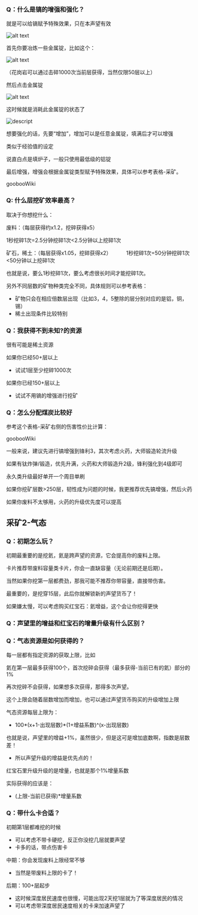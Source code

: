 ### Q：什么是镐的增强和强化？

就是可以给镐赋予特殊效果，只在本声望有效

![alt text](../public/img/faq/锭增强.png)

首先你要冶炼一些金属锭，比如这个：

![alt text](../public/img/faq/锭增强2.png)

（花岗岩可以通过击碎1000次当前层获得，当然仅限50层以上）

然后点击金属锭

![alt text](../public/img/faq/锭增强3.png)

这时候就是消耗此金属锭的状态了

![descript](api/attachments/rKRWaz7Xbrg8/image/image.png)

想要强化的话，先要“增加”，增加可以是任意金属锭，填满后才可以增强

类似于经验值的设定

说直白点是填炉子，一般只使用最低级的铝锭

最后增强，增强会根据金属锭类型赋予特殊效果，具体可以参考表格-采矿。

goobooWiki

### Q: 什么层挖矿效率最高？

取决于你想挖什么：

废料：（每层获得约x1.2，挖碎获得x5）

1秒挖碎1次=2.5分钟挖碎1次<2.5分钟以上挖碎1次

矿石，稀土：（每层获得x1.05，挖碎获得x2）
         1秒挖碎1次=50分钟挖碎1次<50分钟以上挖碎1次

也就是说，要么1秒挖碎1次，要么考虑很长时间才能挖碎1次。

另外不同层数的矿物种类完全不同，具体规则可以参考表格：

*   矿物只会在相应倍数层出现（比如3，4，5整除的层分别对应的是铝，铜，锡）
*   稀土出现条件比较特别

### Q：我获得不到未知?的资源

很有可能是稀土资源

如果你已经50+层以上

*   试试1层至少挖碎1000次

如果你已经150+层以上

*   试试不用镐的增强进行挖矿

### Q：怎么分配煤炭比较好

参考这个表格-采矿右侧的伤害性价比计算：

goobooWiki

一般来说，建议先进行镐增强到锋利3，其次考虑火药，大师锻造轮流升级

如果有钛炸弹/锻造，优先升满，火药和大师锻造升2级，锋利强化到4级即可

永久类升级最好单开一个周目单刷

如果你挖矿层数>250层，韧性成为问题的时候，我更推荐优先镐增强，然后火药

如果你废料不太够用，火药的升级优先度可以提高

采矿2-气态
------

### Q：初期怎么玩？

初期最重要的是挖氦，氦是跨声望的资源，它会提高你的废料上限。

卡片推荐带废料容量类卡片，你会一直缺容量（无论前期还是后期）。

当然如果你挖第一层都费劲，那我可能不推荐你带容量，直接带伤害。

最重要的，是挖穿15层，此后你就解锁新的声望货币了！

如果嫌太慢，可以考虑购买红宝石：氦增益，这个会让你挖得更快

### Q：声望里的增益和红宝石的增量升级有什么区别？

### Q：气态资源是如何获得的？

每一层都有指定资源的获取上限，比如

氦在第一层最多获得100个，首次挖碎会获得（最多获得-当前已有的氦）部分的1%

再次挖碎不会获得，如果想多次获得，那得多次声望。

这个上限会随着层数增加而增加，也可以通过声望货币购买的升级增加上限

气态资源每层上限为：

*   100\*(x+1-出现层数)\*(1+增益系数)^(x-出现层数)

也就是说，声望里的增益+1%，虽然很少，但是这可是增加底数啊，指数是层数差！

*   所以声望升级的增益是优先点的！

红宝石里升级升级的是增量，也就是那个1%增量系数

实际获得的应该是：

*   (上限-当前已获得)\*增量系数

### Q：带什么卡合适？

初期第1层都难挖的时候

*   可以考虑不带卡硬挖，反正你没挖几层就要声望
*   卡多的话，带点伤害卡

中期：你会发现废料上限经常不够

*   当然是带废料上限的卡了！     

后期：100+层起步                                                       

*   这时候深度居民速度也很慢，可能出现2天挖1层就为了等深度居民的情况
*   可以考虑带深度居民速度相关的卡来加速声望了